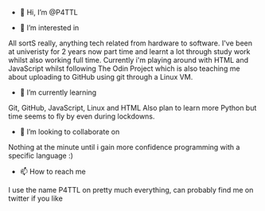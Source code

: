 - 👋 Hi, I’m @P4TTL

- 👀 I’m interested in 

All sortS really, anything tech related from hardware to software. I've been at univeristy for 2 years now part time and learnt a lot through study work whilst
also working full time. Currently i'm playing around with HTML and JavaScript whilst following The Odin Project which is also teaching me about uploading to 
GitHub using git through a Linux VM.

- 🌱 I’m currently learning

Git, GitHub, JavaScript, Linux and HTML
Also plan to learn more Python but time seems to fly by even during lockdowns.

- 💞️ I’m looking to collaborate on

Nothing at the minute until i gain more confidence programming with a specific language :)


- 📫 How to reach me

I use the name P4TTL on pretty much everything, can probably find me on twitter if you like 

<!---
P4TTL/P4TTL is a ✨ special ✨ repository because its `README.md` (this file) appears on your GitHub profile.
You can click the Preview link to take a look at your changes.
--->
